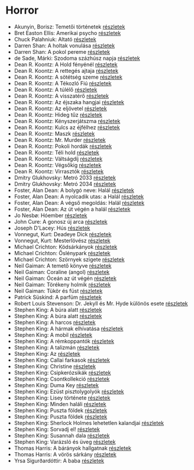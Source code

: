 # Horror

- Akunyin, Borisz: Temetői történetek [részletek](_details/Akunyin%2C%20Borisz.md#id_714)
- Bret Easton Ellis: Amerikai psycho [részletek](_details/Bret%20Easton%20Ellis.md#id_1446)
- Chuck Palahniuk: Altató [részletek](_details/Chuck%20Palahniuk.md#id_663)
- Darren Shan: A holtak vonulása [részletek](_details/Darren%20Shan.md#id_277)
- Darren Shan: A pokol pereme [részletek](_details/Darren%20Shan.md#id_278)
- de Sade, Márki: Szodoma százhúsz napja [részletek](_details/de%20Sade%2C%20M%C3%A1rki.md#id_1216)
- Dean R. Koontz: A Hold fényénél [részletek](_details/Dean%20R.%20Koontz.md#id_1074)
- Dean R. Koontz: A rettegés ajtaja [részletek](_details/Dean%20R.%20Koontz.md#id_1087)
- Dean R. Koontz: A sötétség szeme [részletek](_details/Dean%20R.%20Koontz.md#id_1100)
- Dean R. Koontz: A Tékozló Fiú [részletek](_details/Dean%20R.%20Koontz.md#id_1096)
- Dean R. Koontz: A túlélő [részletek](_details/Dean%20R.%20Koontz.md#id_1097)
- Dean R. Koontz: A visszatérő [részletek](_details/Dean%20R.%20Koontz.md#id_1095)
- Dean R. Koontz: Az éjszaka hangjai [részletek](_details/Dean%20R.%20Koontz.md#id_1092)
- Dean R. Koontz: Az eljövetel [részletek](_details/Dean%20R.%20Koontz.md#id_1091)
- Dean R. Koontz: Hideg tűz [részletek](_details/Dean%20R.%20Koontz.md#id_1089)
- Dean R. Koontz: Kényszerjátszma [részletek](_details/Dean%20R.%20Koontz.md#id_1084)
- Dean R. Koontz: Kulcs az éjfélhez [részletek](_details/Dean%20R.%20Koontz.md#id_1082)
- Dean R. Koontz: Maszk [részletek](_details/Dean%20R.%20Koontz.md#id_1101)
- Dean R. Koontz: Mr. Murder [részletek](_details/Dean%20R.%20Koontz.md#id_1079)
- Dean R. Koontz: Pokoli hordák [részletek](_details/Dean%20R.%20Koontz.md#id_1077)
- Dean R. Koontz: Téli hold [részletek](_details/Dean%20R.%20Koontz.md#id_1075)
- Dean R. Koontz: Váltságdíj [részletek](_details/Dean%20R.%20Koontz.md#id_1072)
- Dean R. Koontz: Végsőkig [részletek](_details/Dean%20R.%20Koontz.md#id_1071)
- Dean R. Koontz: Virrasztók [részletek](_details/Dean%20R.%20Koontz.md#id_1070)
- Dmitry Glukhovsky: Metró 2033 [részletek](_details/Dmitry%20Glukhovsky.md#id_482)
- Dmitry Glukhovsky: Metró 2034 [részletek](_details/Dmitry%20Glukhovsky.md#id_355)
- Foster, Alan Dean: A bolygó neve: Halál [részletek](_details/Foster%2C%20Alan%20Dean.md#id_650)
- Foster, Alan Dean: A nyolcadik utas: a Halál [részletek](_details/Foster%2C%20Alan%20Dean.md#id_649)
- Foster, Alan Dean: A végső megoldás: Halál [részletek](_details/Foster%2C%20Alan%20Dean.md#id_651)
- Foster, Alan Dean: Az út végén a halál [részletek](_details/Foster%2C%20Alan%20Dean.md#id_652)
- Jo Nesbø: Hóember [részletek](_details/Jo%20Nesb%C3%B8.md#id_582)
- John Cure: A gonosz új arca [részletek](_details/John%20Cure.md#id_956)
- Joseph D'Lacey: Hús [részletek](_details/Joseph%20D%27Lacey.md#id_524)
- Vonnegut, Kurt: Deadeye Dick [részletek](_details/Vonnegut%2C%20Kurt.md#id_1616)
- Vonnegut, Kurt: Mesterlövész [részletek](_details/Vonnegut%2C%20Kurt.md#id_1622)
- Michael Crichton: Ködsárkányok [részletek](_details/Michael%20Crichton.md#id_755)
- Michael Crichton: Őslénypark [részletek](_details/Michael%20Crichton.md#id_757)
- Michael Crichton: Szörnyek szigete [részletek](_details/Michael%20Crichton.md#id_760)
- Neil Gaiman: A temető könyve [részletek](_details/Neil%20Gaiman.md#id_1424)
- Neil Gaiman: Coraline (angol) [részletek](_details/Neil%20Gaiman.md#id_1431)
- Neil Gaiman: Óceán az út végén [részletek](_details/Neil%20Gaiman.md#id_1433)
- Neil Gaiman: Törékeny holmik [részletek](_details/Neil%20Gaiman.md#id_1436)
- Neil Gaiman: Tükör és füst [részletek](_details/Neil%20Gaiman.md#id_1434)
- Patrick Süskind: A parfüm [részletek](_details/Patrick%20S%C3%BCskind.md#id_408)
- Robert Louis Stevenson: Dr. Jekyll és Mr. Hyde különös esete [részletek](_details/Robert%20Louis%20Stevenson.md#id_615)
- Stephen King: A búra alatt [részletek](_details/Stephen%20King.md#id_556)
- Stephen King: A búra alatt [részletek](_details/Stephen%20King.md#id_557)
- Stephen King: A harcos [részletek](_details/Stephen%20King.md#id_539)
- Stephen King: A hármak elhívatása [részletek](_details/Stephen%20King.md#id_540)
- Stephen King: A mobil [részletek](_details/Stephen%20King.md#id_548)
- Stephen King: A rémkoppantók [részletek](_details/Stephen%20King.md#id_535)
- Stephen King: A talizmán [részletek](_details/Stephen%20King.md#id_549)
- Stephen King: Az [részletek](_details/Stephen%20King.md#id_555)
- Stephen King: Callai farkasok [részletek](_details/Stephen%20King.md#id_847)
- Stephen King: Christine [részletek](_details/Stephen%20King.md#id_551)
- Stephen King: Csipkerózsikák [részletek](_details/Stephen%20King.md#id_1204)
- Stephen King: Csontkollekció [részletek](_details/Stephen%20King.md#id_571)
- Stephen King: Duma Key [részletek](_details/Stephen%20King.md#id_554)
- Stephen King: Ezüst pisztolygolyók [részletek](_details/Stephen%20King.md#id_572)
- Stephen King: Lisey története [részletek](_details/Stephen%20King.md#id_546)
- Stephen King: Minden haláli [részletek](_details/Stephen%20King.md#id_573)
- Stephen King: Puszta földek [részletek](_details/Stephen%20King.md#id_545)
- Stephen King: Puszta földek [részletek](_details/Stephen%20King.md#id_845)
- Stephen King: Sherlock Holmes lehetetlen kalandjai [részletek](_details/Stephen%20King.md#id_933)
- Stephen King: Sorvadj el! [részletek](_details/Stephen%20King.md#id_469)
- Stephen King: Susannah dala [részletek](_details/Stephen%20King.md#id_542)
- Stephen King: Varázsló és üveg [részletek](_details/Stephen%20King.md#id_846)
- Thomas Harris: A bárányok hallgatnak [részletek](_details/Thomas%20Harris.md#id_1032)
- Thomas Harris: A vörös sárkány [részletek](_details/Thomas%20Harris.md#id_1031)
- Yrsa Sigurðardóttir: A baba [részletek](_details/Yrsa%20Sigur%C3%B0ard%C3%B3ttir.md#id_1729)